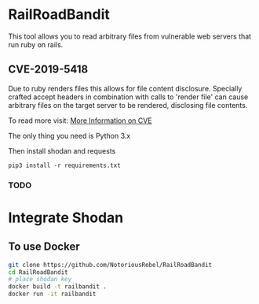 # RailRoadBandit

This tool allows you to read arbitrary files from vulnerable web servers that run ruby on rails. 
## CVE-2019-5418

Due to ruby renders files this allows for file content disclosure.
Specially crafted accept headers in combination with calls to 'render file'
can cause arbitrary files on the target server to be rendered, disclosing file contents.

To read more visit: [More Information on CVE](https://chybeta.github.io/2019/03/16/Analysis-for%E3%80%90CVE-2019-5418%E3%80%91File-Content-Disclosure-on-Rails/)

The only thing you need is Python 3.x

Then install shodan and requests

```pip3 install -r requirements.txt```

### TODO

# Integrate Shodan


## To use Docker

```bash
git clone https://github.com/NotoriousRebel/RailRoadBandit
cd RailRoadBandit
# place shodan key 
docker build -t railbandit .  
docker run -it railbandit
```
